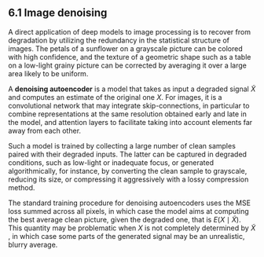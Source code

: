 ## 6.1    Image denoising

A direct application of deep models to image processing is to recover from degradation by utilizing the redundancy in the statistical structure of images. The petals of a sunflower on a grayscale picture can be colored with high confidence, and the texture of a geometric shape such as a table on a low-light grainy picture can be corrected by averaging it over a large area likely to be uniform.

A **denoising autoencoder** is a model that takes as input a degraded signal $\tilde{X}$ and computes an estimate of the original one $X$. For images, it is a convolutional network that may integrate skip-connections, in particular to combine representations at the same resolution obtained early and late in the model, and attention layers to facilitate taking into account elements far away from each other.

Such a model is trained by collecting a large number of clean samples paired with their degraded inputs. The latter can be captured in degraded conditions, such as low-light or inadequate focus, or generated algorithmically, for instance, by converting the clean sample to grayscale, reducing its size, or compressing it aggressively with a lossy compression method. 

The standard training procedure for denoising autoencoders uses the MSE loss summed across all pixels, in which case the model aims at computing the best average clean picture, given the degraded one, that is $E(X\mid \tilde{X} )$. This quantity may be problematic when $X$ is not completely determined by $\tilde{X}$ , in which case some parts of the generated signal may be an unrealistic, blurry average.

